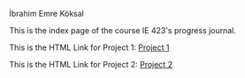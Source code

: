 İbrahim Emre Köksal

This is the index page of the course IE 423's progress journal. <br>

This is the HTML Link for Project 1: [Project 1](https://bu-ie-423.github.io/fall-23-ibrahimkoksal/423%20html/vertopal.com_423_son.html)

This is the HTML Link for Project 2: [Project 2](https://bu-ie-423.github.io/fall-23-ibrahimkoksal/part2/Part2.html)
